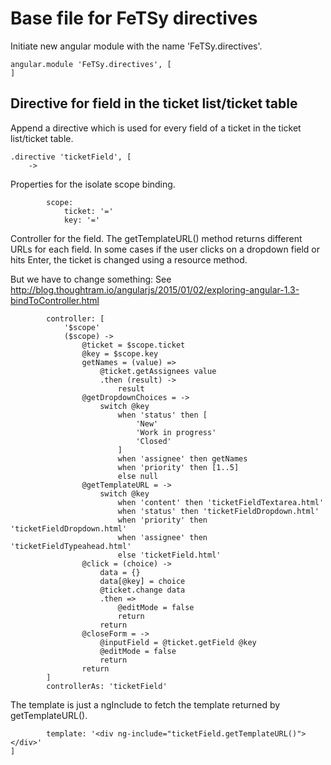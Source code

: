 # Base file for FeTSy directives

Initiate new angular module with the name 'FeTSy.directives'.

    angular.module 'FeTSy.directives', [
    ]


## Directive for field in the ticket list/ticket table

Append a directive which is used for every field of a ticket in the ticket
list/ticket table.

    .directive 'ticketField', [
        ->

Properties for the isolate scope binding.

            scope:
                ticket: '='
                key: '='

Controller for the field. The getTemplateURL() method returns different
URLs for each field. In some cases if the user clicks on a dropdown field
or hits Enter, the ticket is changed using a resource method.

But we have to change something: See http://blog.thoughtram.io/angularjs/2015/01/02/exploring-angular-1.3-bindToController.html

            controller: [
                '$scope'
                ($scope) ->
                    @ticket = $scope.ticket
                    @key = $scope.key
                    getNames = (value) =>
                        @ticket.getAssignees value
                        .then (result) ->
                            result
                    @getDropdownChoices = ->
                        switch @key
                            when 'status' then [
                                'New'
                                'Work in progress'
                                'Closed'
                            ]
                            when 'assignee' then getNames
                            when 'priority' then [1..5]
                            else null
                    @getTemplateURL = ->
                        switch @key
                            when 'content' then 'ticketFieldTextarea.html'
                            when 'status' then 'ticketFieldDropdown.html'
                            when 'priority' then 'ticketFieldDropdown.html'
                            when 'assignee' then 'ticketFieldTypeahead.html'
                            else 'ticketField.html'
                    @click = (choice) ->
                        data = {}
                        data[@key] = choice
                        @ticket.change data
                        .then =>
                            @editMode = false
                            return
                        return
                    @closeForm = ->
                        @inputField = @ticket.getField @key
                        @editMode = false
                        return
                    return
            ]
            controllerAs: 'ticketField'

The template is just a ngInclude to fetch the template returned by
getTemplateURL().

            template: '<div ng-include="ticketField.getTemplateURL()"></div>'
    ]
